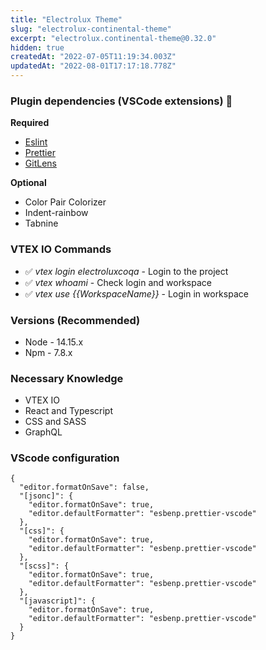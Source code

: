 ```yaml
---
title: "Electrolux Theme"
slug: "electrolux-continental-theme"
excerpt: "electrolux.continental-theme@0.32.0"
hidden: true
createdAt: "2022-07-05T11:19:34.003Z"
updatedAt: "2022-08-01T17:17:18.778Z"
---
```

### Plugin dependencies (VSCode extensions) 🚀

**Required**

- [Eslint](https://marketplace.visualstudio.com/items?itemName=dbaeumer.vscode-eslint)
- [Prettier](https://marketplace.visualstudio.com/items?itemName=esbenp.prettier-vscode)
- [GitLens](https://marketplace.visualstudio.com/items?itemName=eamodio.gitlens)

**Optional**

- Color Pair Colorizer
- Indent-rainbow
- Tabnine

### VTEX IO Commands

- ✅ _vtex login electroluxcoqa_ - Login to the project
- ✅ _vtex whoami_ - Check login and workspace
- ✅ _vtex use {{WorkspaceName}}_ - Login in workspace

### Versions (Recommended)

- Node - 14.15.x
- Npm - 7.8.x

### Necessary Knowledge

- VTEX IO
- React and Typescript
- CSS and SASS
- GraphQL

### VScode configuration

```
{
  "editor.formatOnSave": false,
  "[jsonc]": {
    "editor.formatOnSave": true,
    "editor.defaultFormatter": "esbenp.prettier-vscode"
  },
  "[css]": {
    "editor.formatOnSave": true,
    "editor.defaultFormatter": "esbenp.prettier-vscode"
  },
  "[scss]": {
    "editor.formatOnSave": true,
    "editor.defaultFormatter": "esbenp.prettier-vscode"
  },
  "[javascript]": {
    "editor.formatOnSave": true,
    "editor.defaultFormatter": "esbenp.prettier-vscode"
  }
}
```